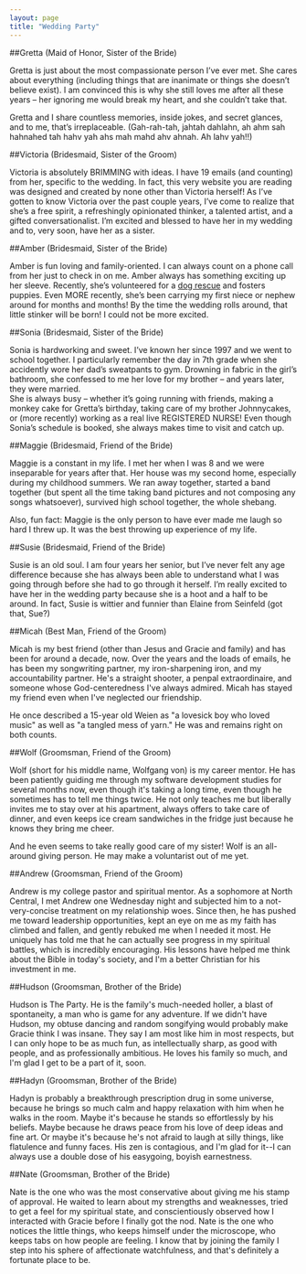 ```yaml
---
layout: page
title: "Wedding Party"
---
```


##Gretta (Maid of Honor, Sister of the Bride)

Gretta is just about the most compassionate person I’ve ever met. 
She cares about everything (including things that are inanimate or 
things she doesn’t believe exist). I am convinced this is why she 
still loves me after all these years – her ignoring me would break 
my heart, and she couldn’t take that.
 
Gretta and I share countless memories, inside jokes, and secret 
glances, and to me, that’s irreplaceable. (Gah-rah-tah, jahtah 
dahlahn, ah ahm sah hahnahed tah hahv yah ahs mah mahd ahv ahnah. 
Ah lahv yah!!)
 
##Victoria (Bridesmaid, Sister of the Groom)

Victoria is absolutely BRIMMING with ideas. I have 19 emails (and 
counting) from her, specific to the wedding. In fact, this very 
website you are reading was designed and created by none other 
than Victoria herself! As I’ve gotten to know Victoria over the 
past couple years, I’ve come to realize that she’s a free spirit, 
a refreshingly opinionated thinker, a talented artist, and a gifted 
conversationalist. I’m excited and blessed to have her in my 
wedding and to, very soon, have her as a sister.
 
##Amber (Bridesmaid, Sister of the Bride)

Amber is fun loving and family-oriented. I can always count on a 
phone call from her just to check in on me. Amber always has 
something exciting up her sleeve. Recently, she’s volunteered 
for a [dog rescue](http://www.annieslittleangels.org/) and 
fosters puppies. Even MORE recently, she’s 
been carrying my first niece or nephew around for months and 
months! By the time the wedding rolls around, that little 
stinker will be born! I could not be more excited.
 
##Sonia (Bridesmaid, Sister of the Bride)

Sonia is hardworking and sweet. I’ve known her since 1997 and 
we went to school together. I particularly remember the day in 
7th grade when she accidently wore her dad’s sweatpants to gym. 
Drowning in fabric in the girl’s bathroom, she confessed to me 
her love for my brother – and years later, they were married.  
She is always busy – whether it’s going running with friends, 
making a monkey cake for Gretta’s birthday, taking care of my 
brother Johnnycakes, or (more recently) working as a real live 
REGISTERED NURSE! Even though Sonia’s schedule is booked, she 
always makes time to visit and catch up.
 
##Maggie (Bridesmaid, Friend of the Bride)

Maggie is a constant in my life. I met her when I was 8 and we 
were inseparable for years after that. Her house was my second 
home, especially during my childhood summers. We ran away together, 
started a band together (but spent all the time taking band 
pictures and not composing any songs whatsoever), survived 
high school together, the whole shebang.
 
Also, fun fact: Maggie is the only person to have ever made me laugh 
so hard I threw up. It was the best throwing up experience of my life.
 
##Susie (Bridesmaid, Friend of the Bride)

Susie is an old soul. I am four years her senior, but I’ve never felt 
any age difference because she has always been able to understand what 
I was going through before she had to go through it herself. I’m 
really excited to have her in the wedding party because she is a hoot 
and a half to be around. In fact, Susie is wittier and funnier than 
Elaine from Seinfeld (got that, Sue?)

##Micah (Best Man, Friend of the Groom)

Micah is my best friend (other than Jesus and Gracie and family) and has been for around a decade, now. Over the years and the loads of emails, he has been my songwriting partner, my iron-sharpening iron, and my accountability partner. He's a straight shooter, a penpal extraordinaire, and someone whose God-centeredness I've always admired. Micah has stayed my friend even when I've neglected our friendship. 

He once described a 15-year old Weien as "a lovesick boy who loved music" as well as "a tangled mess of yarn." He was and remains right on both counts.

##Wolf (Groomsman, Friend of the Groom)

Wolf (short for his middle name, Wolfgang von) is my career mentor. He has been patiently guiding me through my software development studies for several months now, even though it's taking a long time, even though he sometimes has to tell me things twice. He not only teaches me but liberally invites me to stay over at his apartment, always offers to take care of dinner, and even keeps ice cream sandwiches in the fridge just because he knows they bring me cheer.

And he even seems to take really good care of my sister! Wolf is an all-around giving person. He may make a voluntarist out of me yet.

##Andrew (Groomsman, Friend of the Groom)

Andrew is my college pastor and spiritual mentor. As a sophomore at North Central, I met Andrew one Wednesday night and subjected him to a not-very-concise treatment on my relationship woes. Since then, he has pushed me toward leadership opportunities, kept an eye on me as my faith has climbed and fallen, and gently rebuked me when I needed it most. He uniquely has told me that he can actually see progress in my spiritual battles, which is incredibly encouraging. His lessons have helped me think about the Bible in today's society, and I'm a better Christian for his investment in me.

##Hudson (Groomsman, Brother of the Bride)

Hudson is The Party. He is the family's much-needed holler, a blast of spontaneity, a man who is game for any adventure. If we didn't have Hudson, my obtuse dancing and random songifying would probably make Gracie think I was insane. They say I am most like him in most respects, but I can only hope to be as much fun, as intellectually sharp, as good with people, and as professionally ambitious. He loves his family so much, and I'm glad I get to be a part of it, soon.

##Hadyn (Groomsman, Brother of the Bride)

Hadyn is probably a breakthrough prescription drug in some universe, because he brings so much calm and happy relaxation with him when he walks in the room. Maybe it's because he stands so effortlessly by his beliefs. Maybe because he draws peace from his love of deep ideas and fine art. Or maybe it's because he's not afraid to laugh at silly things, like flatulence and funny faces. His zen is contagious, and I'm glad for it--I can always use a double dose of his easygoing, boyish earnestness.

##Nate (Groomsman, Brother of the Bride)

Nate is the one who was the most conservative about giving me his stamp of approval. He waited to learn about my strengths and weaknesses, tried to get a feel for my spiritual state, and conscientiously observed how I interacted with Gracie before I finally got the nod. Nate is the one who notices the little things, who keeps himself under the microscope, who keeps tabs on how people are feeling. I know that by joining the family I step into his sphere of affectionate watchfulness, and that's definitely a fortunate place to be.
